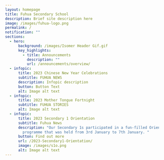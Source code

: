 ```yaml
---
layout: homepage
title: Fuhua Secondary School
description: Brief site description here
image: /images/fuhua-logo.png
permalink: /
notification: ""
sections:
  - hero:
      background: /images/Isomer Header Gif.gif
      key_highlights:
        - title: Announcements
          description: ""
          url: /announcements/overview/
  - infopic:
      title: 2023 Chinese New Year Celebrations
      subtitle: FUHUA NEWS
      description: Infopic description
      button: Button Text
      alt: Image alt text
  - infopic:
      title: 2023 Mother Tongue Fortnight
      subtitle: FUHUA STORIES
      alt: Image alt text
  - infopic:
      title: 2023 Secondary 1 Orientation
      subtitle: Fuhua News
      description: "Our Secondary 1s participated in a fun-filled Orientation Week
        programme that was held from 3rd January to 7th January. "
      button: Find out more
      url: /2023-Secondary1-Orientation/
      image: /images/s1o.png
      alt: Image alt text
---
```

